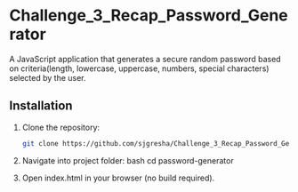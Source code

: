 # Challenge_3_Recap_Password_Generator
A JavaScript application that generates a secure random password based on criteria(length, lowercase, uppercase, numbers, special characters) selected by the user.

## Installation
1. Clone the repository:
   ```bash
   git clone https://github.com/sjgresha/Challenge_3_Recap_Password_Generator.git

2. Navigate into project folder:
    bash
    cd password-generator

3. Open index.html in your browser (no build required).